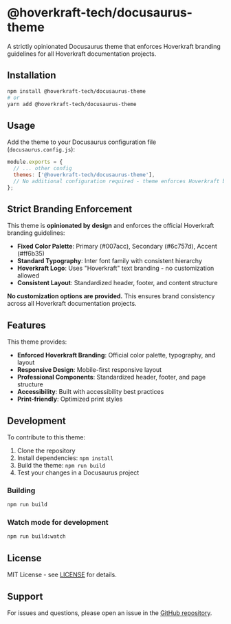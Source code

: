 # @hoverkraft-tech/docusaurus-theme

A strictly opinionated Docusaurus theme that enforces Hoverkraft branding guidelines for all Hoverkraft documentation projects.

## Installation

```bash
npm install @hoverkraft-tech/docusaurus-theme
# or
yarn add @hoverkraft-tech/docusaurus-theme
```

## Usage

Add the theme to your Docusaurus configuration file (`docusaurus.config.js`):

```javascript
module.exports = {
  // ... other config
  themes: ['@hoverkraft-tech/docusaurus-theme'],
  // No additional configuration required - theme enforces Hoverkraft branding
};
```

## Strict Branding Enforcement

This theme is **opinionated by design** and enforces the official Hoverkraft branding guidelines:

- **Fixed Color Palette**: Primary (#007acc), Secondary (#6c757d), Accent (#ff6b35)
- **Standard Typography**: Inter font family with consistent hierarchy
- **Hoverkraft Logo**: Uses "Hoverkraft" text branding - no customization allowed
- **Consistent Layout**: Standardized header, footer, and content structure

**No customization options are provided.** This ensures brand consistency across all Hoverkraft documentation projects.

## Features

This theme provides:

- **Enforced Hoverkraft Branding**: Official color palette, typography, and layout
- **Responsive Design**: Mobile-first responsive layout
- **Professional Components**: Standardized header, footer, and page structure  
- **Accessibility**: Built with accessibility best practices
- **Print-friendly**: Optimized print styles

## Development

To contribute to this theme:

1. Clone the repository
2. Install dependencies: `npm install`
3. Build the theme: `npm run build`
4. Test your changes in a Docusaurus project

### Building

```bash
npm run build
```

### Watch mode for development

```bash
npm run build:watch
```

## License

MIT License - see [LICENSE](./LICENSE) for details.

## Support

For issues and questions, please open an issue in the [GitHub repository](https://github.com/hoverkraft-tech/docusaurus-theme).

